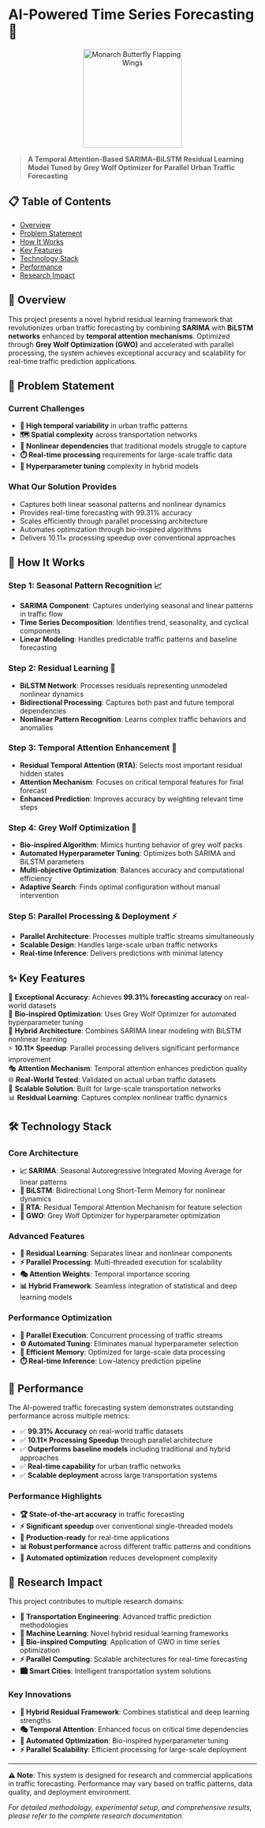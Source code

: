 # AI-Powered Time Series Forecasting 🚦

<div align="center">
  <img src="stock-market-data-analysis-14837337-11985949-ezgif.com-optimize.gif" alt="Monarch Butterfly Flapping Wings" width="200"/>
</div>

> **A Temporal Attention-Based SARIMA–BiLSTM Residual Learning Model Tuned by Grey Wolf Optimizer for Parallel Urban Traffic Forecasting**

## 📋 Table of Contents
- [Overview](#-overview)
- [Problem Statement](#-problem-statement)
- [How It Works](#-how-it-works)
- [Key Features](#-key-features)
- [Technology Stack](#️-technology-stack)
- [Performance](#-performance)
- [Research Impact](#-research-impact)

## 🎯 Overview

This project presents a novel hybrid residual learning framework that revolutionizes urban traffic forecasting by combining **SARIMA** with **BiLSTM networks** enhanced by **temporal attention mechanisms**. Optimized through **Grey Wolf Optimization (GWO)** and accelerated with parallel processing, the system achieves exceptional accuracy and scalability for real-time traffic prediction applications.

## 🚨 Problem Statement

### Current Challenges
- **🌊 High temporal variability** in urban traffic patterns
- **🗺️ Spatial complexity** across transportation networks
- **🔀 Nonlinear dependencies** that traditional models struggle to capture
- **⏱️ Real-time processing** requirements for large-scale traffic data
- **🎯 Hyperparameter tuning** complexity in hybrid models

### What Our Solution Provides
- Captures both linear seasonal patterns and nonlinear dynamics
- Provides real-time forecasting with 99.31% accuracy
- Scales efficiently through parallel processing architecture
- Automates optimization through bio-inspired algorithms
- Delivers 10.11× processing speedup over conventional approaches

## 🔄 How It Works

### Step 1: Seasonal Pattern Recognition 📈
- **SARIMA Component**: Captures underlying seasonal and linear patterns in traffic flow
- **Time Series Decomposition**: Identifies trend, seasonality, and cyclical components
- **Linear Modeling**: Handles predictable traffic patterns and baseline forecasting

### Step 2: Residual Learning 🧠
- **BiLSTM Network**: Processes residuals representing unmodeled nonlinear dynamics
- **Bidirectional Processing**: Captures both past and future temporal dependencies
- **Nonlinear Pattern Recognition**: Learns complex traffic behaviors and anomalies

### Step 3: Temporal Attention Enhancement 🎯
- **Residual Temporal Attention (RTA)**: Selects most important residual hidden states
- **Attention Mechanism**: Focuses on critical temporal features for final forecast
- **Enhanced Prediction**: Improves accuracy by weighting relevant time steps

### Step 4: Grey Wolf Optimization 🐺
- **Bio-inspired Algorithm**: Mimics hunting behavior of grey wolf packs
- **Automated Hyperparameter Tuning**: Optimizes both SARIMA and BiLSTM parameters
- **Multi-objective Optimization**: Balances accuracy and computational efficiency
- **Adaptive Search**: Finds optimal configuration without manual intervention

### Step 5: Parallel Processing & Deployment ⚡
- **Parallel Architecture**: Processes multiple traffic streams simultaneously
- **Scalable Design**: Handles large-scale urban traffic networks
- **Real-time Inference**: Delivers predictions with minimal latency

## ✨ Key Features

🎯 **Exceptional Accuracy**: Achieves **99.31% forecasting accuracy** on real-world datasets  
🐺 **Bio-inspired Optimization**: Uses Grey Wolf Optimizer for automated hyperparameter tuning  
🧠 **Hybrid Architecture**: Combines SARIMA linear modeling with BiLSTM nonlinear learning  
⚡ **10.11× Speedup**: Parallel processing delivers significant performance improvement  
🎭 **Attention Mechanism**: Temporal attention enhances prediction quality  
🌐 **Real-World Tested**: Validated on actual urban traffic datasets  
🚀 **Scalable Solution**: Built for large-scale transportation networks  
📊 **Residual Learning**: Captures complex nonlinear traffic dynamics

## 🛠️ Technology Stack

### Core Architecture
- **📈 SARIMA**: Seasonal Autoregressive Integrated Moving Average for linear patterns
- **🧠 BiLSTM**: Bidirectional Long Short-Term Memory for nonlinear dynamics
- **🎯 RTA**: Residual Temporal Attention Mechanism for feature selection
- **🐺 GWO**: Grey Wolf Optimizer for hyperparameter optimization

### Advanced Features
- **🔄 Residual Learning**: Separates linear and nonlinear components
- **⚡ Parallel Processing**: Multi-threaded execution for scalability
- **🎭 Attention Weights**: Temporal importance scoring
- **📊 Hybrid Framework**: Seamless integration of statistical and deep learning models

### Performance Optimization
- **🚀 Parallel Execution**: Concurrent processing of traffic streams
- **⚙️ Automated Tuning**: Eliminates manual hyperparameter selection
- **💾 Efficient Memory**: Optimized for large-scale data processing
- **⏱️ Real-time Inference**: Low-latency prediction pipeline

## 🎯 Performance

The AI-powered traffic forecasting system demonstrates outstanding performance across multiple metrics:

- ✅ **99.31% Accuracy** on real-world traffic datasets
- ✅ **10.11× Processing Speedup** through parallel architecture
- ✅ **Outperforms baseline models** including traditional and hybrid approaches
- ✅ **Real-time capability** for urban traffic networks
- ✅ **Scalable deployment** across large transportation systems

### Performance Highlights
- **🏆 State-of-the-art accuracy** in traffic forecasting
- **⚡ Significant speedup** over conventional single-threaded models
- **🎯 Production-ready** for real-time applications
- **📊 Robust performance** across different traffic patterns and conditions
- **🔧 Automated optimization** reduces development complexity

## 🔬 Research Impact

This project contributes to multiple research domains:
- **🚦 Transportation Engineering**: Advanced traffic prediction methodologies
- **🤖 Machine Learning**: Novel hybrid residual learning frameworks
- **🐺 Bio-inspired Computing**: Application of GWO in time series optimization
- **⚡ Parallel Computing**: Scalable architectures for real-time forecasting
- **🏙️ Smart Cities**: Intelligent transportation system solutions

### Key Innovations
- **🔄 Hybrid Residual Framework**: Combines statistical and deep learning strengths
- **🎭 Temporal Attention**: Enhanced focus on critical time dependencies
- **🐺 Automated Optimization**: Bio-inspired hyperparameter tuning
- **⚡ Parallel Scalability**: Efficient processing for large-scale deployment

---

**⚠️ Note**: This system is designed for research and commercial applications in traffic forecasting. Performance may vary based on traffic patterns, data quality, and deployment environment.

*For detailed methodology, experimental setup, and comprehensive results, please refer to the complete research documentation.*

